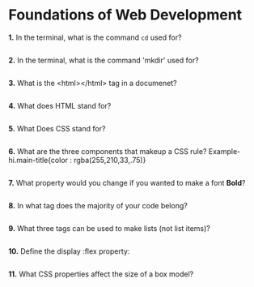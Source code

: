 # Foundations of Web Development

**1.** In the terminal, what is the command `cd` used for?
<!-- enter you answer in the space below -->
```

```

**2.** In the terminal, what is the command 'mkdir' used for?
<!-- enter you answer in the space below -->
```

```

**3.** What is the \<html>\</html> tag in a documenet?
<!-- enter you answer in the space below -->
```

```

**4.** What does HTML stand for?
<!-- enter you answer in the space below -->
```

```

**5.** What Does CSS stand for?
<!-- enter you answer in the space below -->
```

```

**6.** What are the three components that makeup a CSS rule? Example- hi.main-title{color : rgba(255,210,33,.75)}
<!-- enter you answer in the space below -->
```

```

**7.** What property would you change if you wanted to make a font **Bold**?
<!-- enter you answer in the space below -->
```

```

**8.** In what tag does the majority of your code belong?
<!-- enter you answer in the space below -->
```

```

**9.** What three tags can be used to make lists (not list items)?
<!-- enter you answer in the space below -->
```

```

**10.** Define the display :flex property:
<!-- enter you answer in the space below -->
```

```

**11.** What CSS properties affect the size of a box model?
<!-- enter you answer in the space below -->
```

```
